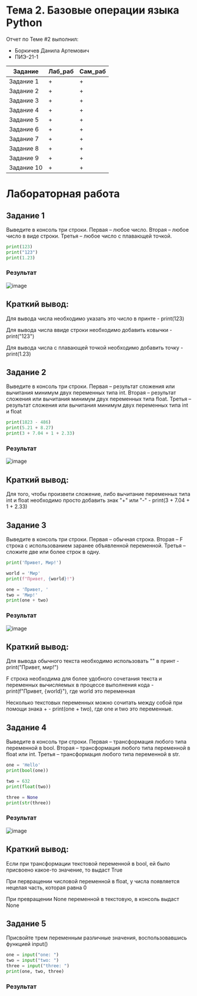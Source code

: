 # Тема 2. Базовые операции языка Python
Отчет по Теме #2 выполнил:
- Боркичев Данила Артемович
- ПИЭ-21-1

| Задание | Лаб_раб | Сам_раб |
| ------ | ------ | ------ |
| Задание 1 | + | + |
| Задание 2 | + | + |
| Задание 3 | + | + |
| Задание 4 | + | + |
| Задание 5 | + | + |
| Задание 6 | + | + |
| Задание 7 | + | + |
| Задание 8 | + | + |
| Задание 9 | + | + |
| Задание 10 | + | + |

# Лабораторная работа

## Задание 1
Выведите в консоль три строки. Первая – любое число. Вторая – любое число в виде строки. Третья – любое число с плавающей точкой.

  ```python
print(123)
print("123")
print(1.23)
```
  ### Результат
  ![image](https://github.com/Simon4747/Software_Engineeing/assets/147588966/c3ca2f4c-f5ee-4a20-ad6a-8d1a84b8f0b6)


  ## Краткий вывод:
Для вывода числа необходимо указать это число в принте - print(123)

Для вывода числа ввиде строки необходимо добавить ковычки - print("123")

Для вывода числа с плавающей точкой необходимо добавить точку - print(1.23)

## Задание 2
Выведите в консоль три строки. Первая – результат сложения или вычитания минимум двух  переменных типа int. Вторая – результат сложения или вычитания минимум двух  переменных типа float. Третья – результат сложения или вычитания минимум двух  переменных типа int и float

  ```python
print(1823 - 486)
print(5.21 + 8.27)
print(3 + 7.04 + 1 + 2.33)
```
### Результат
![image](https://github.com/Simon4747/Software_Engineeing/assets/147588966/649acbd2-b226-4133-b2ed-1a67c12d25ce)


## Краткий вывод:
Для того, чтобы произвети сложение, либо вычитание переменных типа int и float необходимо просто добавить знак "+" или "-" - print(3 + 7.04 + 1 + 2.33)

## Задание 3
Выведите в консоль три строки. Первая – обычная строка. Вторая – F строка с  использованием заранее объявленной переменной. Третья – сложите две или более строк в  одну.

  ```python
print('Привет, Мир!')

world = 'Мир'
print(f"Привет, {world}!")

one = 'Привет, '
two = 'Мир!'
print(one + two)
```
  ### Результат
  ![image](https://github.com/Simon4747/Software_Engineeing/assets/147588966/b477c083-0431-43f5-812a-eda49057c2e8)


  ## Краткий вывод:
Для вывода обычного текста необходимо использовать "" в принт - print("Привет, мир!")

F строка необходима для более удобного сочетания текста и переменных вычисляемых в процессе выполнения кода - print(f"Привет, {world}"), где world это переменная

Несколько текстовых переменных можно сочитать между собой при помощи знака +  - print(one + two), где one и two это переменные. 

## Задание 4
Выведите в консоль три строки. Первая – трансформация любого типа переменной в bool.  Вторая – трансформация любого типа переменной в float или int. Третья – трансформация  любого типа переменной в str.

  ```python
one = 'Hello'
print(bool(one))

two = 632
print(float(two))

three = None
print(str(three))
```
  ### Результат
![image](https://github.com/Simon4747/Software_Engineeing/assets/147588966/0c07410c-b7f8-4c00-97b6-9e5b9f776cc7)


## Краткий вывод:
Если при трансформации текстовой переменной в bool, ей было присвоено какое-то значение, то выдаст True

При первращении числовой переменной в float, у числа появляется нецелая часть, которая равна 0

При превращении None переменной в текстовую, в консоль выдаст None

## Задание 5
Присвойте трем переменным различные значения, воспользовавшись функцией input()
  ```python
one = input("one: ")
two = input("two: ")
three = input("three: ")
print(one, two, three)
```
  ### Результат

  
